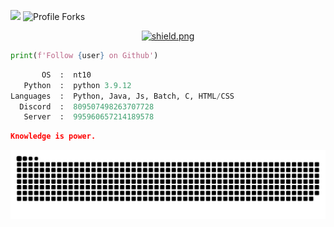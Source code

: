 ![](https://komarev.com/ghpvc/?username=shiyner&label=views)
<img src="https://img.shields.io/badge/dynamic/json?&label=Total%20Forks&color=bb2527&style=flat&style=for-the-badge&query=%24.forks&url=https://api.github-star-counter.workers.dev/user/AstraaDev" alt="Profile Forks"></a>
<p align="center"><a href="https://discord.gg/S7sb24pCzn" target="_blank"><img src="https://discordapp.com/api/guilds/995960657214189578/widget.png?style=shield" alt="shield.png"></a></p></p>

```python
print(f'Follow {user} on Github')
```

```python
       OS  :  nt10
   Python  :  python 3.9.12
Languages  :  Python, Java, Js, Batch, C, HTML/CSS
  Discord  :  809507498263707728
   Server  :  995960657214189578
```

```json
Knowledge is power.
```

<a href="https://discord.gg/S7sb24pCzn" target="_blank"><img src="https://raw.githubusercontent.com/Platane/snk/output/github-contribution-grid-snake.svg" alt="snake"></a>
